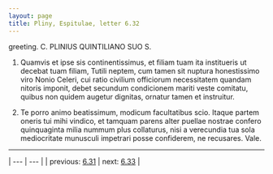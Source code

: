 ```yaml
---
layout: page
title: Pliny, Espitulae, letter 6.32
---
```


greeting. C. PLINIUS QUINTILIANO SUO S.



1. Quamvis et ipse sis continentissimus, et filiam tuam ita institueris ut decebat tuam filiam, Tutili neptem, cum tamen sit nuptura honestissimo viro Nonio Celeri, cui ratio civilium officiorum necessitatem quandam nitoris imponit, debet secundum condicionem mariti <uti> veste comitatu, quibus non quidem augetur dignitas, ornatur tamen et instruitur.



2. Te porro animo beatissimum, modicum facultatibus scio. Itaque partem oneris tui mihi vindico, et tamquam parens alter puellae nostrae confero quinquaginta milia nummum plus collaturus, nisi a verecundia tua sola mediocritate munusculi impetrari posse confiderem, ne recusares. Vale.



---

| --- | --- |
| previous: [6.31](../6.31/) | next: [6.33](../6.33/) |
